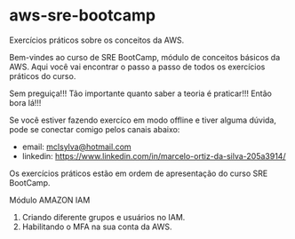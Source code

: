 # aws-sre-bootcamp
Exercícios práticos sobre os conceitos da AWS.

Bem-vindes ao curso de SRE BootCamp, módulo de conceitos básicos da AWS. Aqui você vai encontrar o passo a passo de todos os exercícios práticos do curso.

Sem preguiça!!! Tão importante quanto saber a teoria é praticar!!! Então bora lá!!!

Se você estiver fazendo exercíco em modo offline e tiver alguma dúvida, pode se conectar comigo pelos canais abaixo:
* email: mclsylva@hotmail.com
* linkedin: https://www.linkedin.com/in/marcelo-ortiz-da-silva-205a3914/

Os exercícios práticos estão em ordem de apresentação do curso SRE BootCamp.

Módulo AMAZON IAM
1) Criando diferente grupos e usuários no IAM.
2) Habilitando o MFA na sua conta da AWS.
